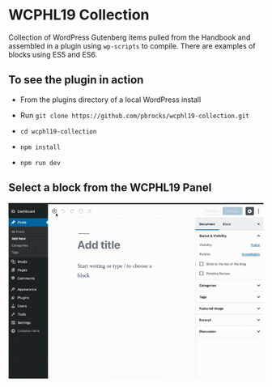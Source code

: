 # WCPHL19 Collection

Collection of WordPress Gutenberg items pulled from the Handbook and assembled in a plugin using `wp-scripts` to compile. There are examples of blocks using ES5 and ES6.

## To see the plugin in action

 * From the plugins directory of a local WordPress install

 * Run `git clone https://github.com/pbrocks/wcphl19-collection.git`

 * `cd wcphl19-collection`

 * `npm install`

 * `npm run dev`



## Select a block from the WCPHL19 Panel

![Panel](https://github.com/pbrocks/wcphl19-collection/blob/master/lib/images/panel-in-block-selector.gif)
